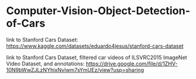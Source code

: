 # Computer-Vision-Object-Detection-of-Cars

link to Stanford Cars Dataset: https://www.kaggle.com/datasets/eduardo4jesus/stanford-cars-dataset

link to Stanford Cars Dataset, filtered car videos of ILSVRC2015 ImageNet Video Dataset, and annotations: https://drive.google.com/file/d/1ZHV-10N9bWwZJLzNYhixNvlwm7sYmUEz/view?usp=sharing
